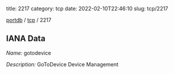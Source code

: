 title: 2217
category: tcp
date: 2022-02-10T22:46:10
slug: tcp/2217

[portdb](/) / [tcp](/category/tcp.html) / 2217


## IANA Data

_Name:_ gotodevice

_Description:_ GoToDevice Device Management

